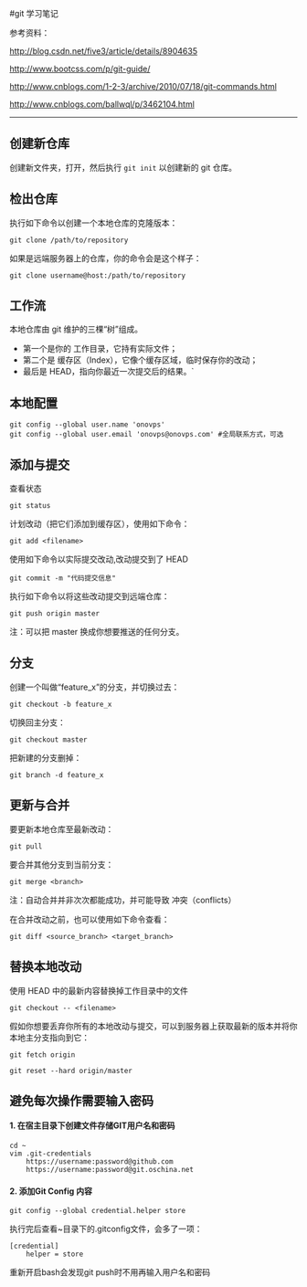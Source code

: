 #git 学习笔记

参考资料：

<http://blog.csdn.net/five3/article/details/8904635>

<http://www.bootcss.com/p/git-guide/>

<http://www.cnblogs.com/1-2-3/archive/2010/07/18/git-commands.html>

<http://www.cnblogs.com/ballwql/p/3462104.html>

-----------------------------------------------------
## 创建新仓库
创建新文件夹，打开，然后执行 `git init` 以创建新的 git 仓库。

## 检出仓库
执行如下命令以创建一个本地仓库的克隆版本：

`git clone /path/to/repository`

如果是远端服务器上的仓库，你的命令会是这个样子：

`git clone username@host:/path/to/repository`

## 工作流
本地仓库由 git 维护的三棵“树”组成。

*   第一个是你的 工作目录，它持有实际文件；
*   第二个是 缓存区（Index），它像个缓存区域，临时保存你的改动；
*   最后是 HEAD，指向你最近一次提交后的结果。`

## 本地配置

    git config --global user.name 'onovps'
    git config --global user.email 'onovps@onovps.com' #全局联系方式，可选

## 添加与提交
查看状态

`git status`

计划改动（把它们添加到缓存区），使用如下命令：

`git add <filename>`

使用如下命令以实际提交改动,改动提交到了 HEAD

`git commit -m "代码提交信息"`

执行如下命令以将这些改动提交到远端仓库：

`git push origin master`

注：可以把 master 换成你想要推送的任何分支。

## 分支

创建一个叫做“feature_x”的分支，并切换过去：

`git checkout -b feature_x`

切换回主分支：

`git checkout master`

把新建的分支删掉：

`git branch -d feature_x`

## 更新与合并
要更新本地仓库至最新改动：

`git pull`

要合并其他分支到当前分支：

`git merge <branch>`

注：自动合并并非次次都能成功，并可能导致 冲突（conflicts）

在合并改动之前，也可以使用如下命令查看：

`git diff <source_branch> <target_branch>`

## 替换本地改动
使用 HEAD 中的最新内容替换掉工作目录中的文件

`git checkout -- <filename>`

假如你想要丢弃你所有的本地改动与提交，可以到服务器上获取最新的版本并将你本地主分支指向到它：

`git fetch origin`

`git reset --hard origin/master`

## 避免每次操作需要输入密码

#### 1. 在宿主目录下创建文件存储GIT用户名和密码

    cd ~
    vim .git-credentials
        https://username:password@github.com
        https://username:password@git.oschina.net

#### 2. 添加Git Config 内容

    git config --global credential.helper store
    
执行完后查看~目录下的.gitconfig文件，会多了一项：

    [credential]
        helper = store
        
重新开启bash会发现git push时不用再输入用户名和密码
